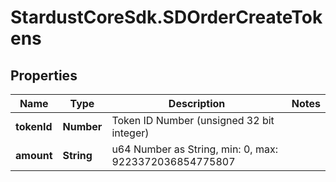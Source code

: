 # StardustCoreSdk.SDOrderCreateTokens

## Properties

Name | Type | Description | Notes
------------ | ------------- | ------------- | -------------
**tokenId** | **Number** | Token ID Number (unsigned 32 bit integer) | 
**amount** | **String** | u64 Number as String, min: 0, max: 9223372036854775807 | 


